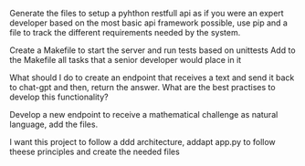 Generate the files to setup a pyhthon restfull api as if you were an expert developer based on the most basic api framework possible, use pip and a file to track the different requirements needed by the system.

Create a Makefile to start the server and run tests based on unittests
Add to the Makefile all tasks that a senior developer would place in it

What should I do to create an endpoint that receives a text and send it back to chat-gpt and then, return the answer. What are the best practises to develop this functionality?

Develop a new endpoint to receive a mathematical challenge as natural language, add the files.

I want this project to follow a ddd architecture, addapt app.py to follow theese principles and create the needed files